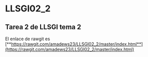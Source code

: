 # LLSGI02_2
## Tarea 2 de LLSGI tema 2
El enlace de rawgit es [**https://rawgit.com/amadews23/LLSGI02_2/master/index.html**](https://rawgit.com/amadews23/LLSGI02_2/master/index.html)
